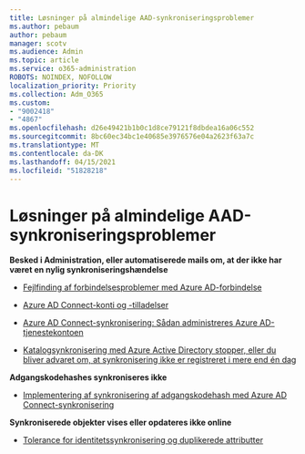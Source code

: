 ```yaml
---
title: Løsninger på almindelige AAD-synkroniseringsproblemer
ms.author: pebaum
author: pebaum
manager: scotv
ms.audience: Admin
ms.topic: article
ms.service: o365-administration
ROBOTS: NOINDEX, NOFOLLOW
localization_priority: Priority
ms.collection: Adm_O365
ms.custom:
- "9002418"
- "4867"
ms.openlocfilehash: d26e49421b1b0c1d8ce79121f8dbdea16a06c552
ms.sourcegitcommit: 8bc60ec34bc1e40685e3976576e04a2623f63a7c
ms.translationtype: MT
ms.contentlocale: da-DK
ms.lasthandoff: 04/15/2021
ms.locfileid: "51828218"
---
```

# <a name="solutions-to-common-aad-synchronization-problems"></a>Løsninger på almindelige AAD-synkroniseringsproblemer

**Besked i Administration, eller automatiserede mails om, at der ikke har været en nylig synkroniseringshændelse**

- [Fejlfinding af forbindelsesproblemer med Azure AD-forbindelse](https://docs.microsoft.com/azure/active-directory/hybrid/tshoot-connect-connectivity)

- [Azure AD Connect-konti og -tilladelser](https://go.microsoft.com/fwlink/p/?LinkId=820598)

- [Azure AD Connect-synkronisering: Sådan administreres Azure AD-tjenestekontoen](https://docs.microsoft.com/azure/active-directory/hybrid/how-to-connect-azureadaccount)

- [Katalogsynkronisering med Azure Active Directory stopper, eller du bliver advaret om, at synkronisering ikke er registreret i mere end én dag](https://support.microsoft.com/help/2882421/directory-synchronization-to-azure-active-directory-stops-or-you-re-warned-that-sync-hasn-t-registered-in-more-than-a-day)
 
**Adgangskodehashes synkroniseres ikke**

- [Implementering af synkronisering af adgangskodehash med Azure AD Connect-synkronisering](https://docs.microsoft.com/azure/active-directory/hybrid/how-to-connect-password-hash-synchronization)

**Synkroniserede objekter vises eller opdateres ikke online**

- [Tolerance for identitetssynkronisering og duplikerede attributter](https://docs.microsoft.com/azure/active-directory/hybrid/how-to-connect-syncservice-duplicate-attribute-resiliency)
